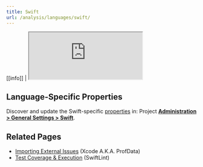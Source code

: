 ```yaml
---
title: Swift
url: /analysis/languages/swift/
---
```


<!-- static -->
[[info]]
| <iframe src="http://update.sonarsource.org/plugins/swift-confluence-include.html" height="125px">Your browser does not support iframes.</iframe>
<!-- /static -->


## Language-Specific Properties

Discover and update the Swift-specific [properties](/analysis/analysis-parameters/) in: <!-- sonarcloud -->Project <!-- /sonarcloud --> **[Administration > General Settings > Swift](/#sonarqube-admin#/admin/settings?category=swift)**.

## Related Pages
* [Importing External Issues](/analysis/external-issues/) (Xcode A.K.A. ProfData)
* [Test Coverage & Execution](/analysis/coverage/) (SwiftLint)

